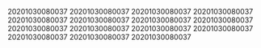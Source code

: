 20201030080037
20201030080037
20201030080037
20201030080037
20201030080037
20201030080037
20201030080037
20201030080037
20201030080037
20201030080037
20201030080037
20201030080037
20201030080037
20201030080037
20201030080037
